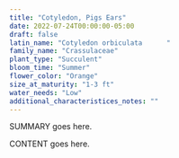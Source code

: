 ```yaml
---
title: "Cotyledon, Pigs Ears"
date: 2022-07-24T00:00:00-05:00
draft: false
latin_name: "Cotyledon orbiculata      "
family_name: "Crassulaceae"
plant_type: "Succulent"
bloom_time: "Summer"
flower_color: "Orange"
size_at_maturity: "1-3 ft"
water_needs: "Low"
additional_characteristices_notes: ""
---
```


SUMMARY goes here.

<!--more-->

CONTENT goes here.